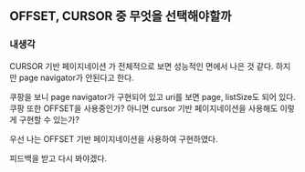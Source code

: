 ## OFFSET, CURSOR 중 무엇을 선택해야할까

### 내생각

CURSOR 기반 페이지네이션 가 전체적으로 보면 성능적인 면에서 나은 것 같다.
하지만 page navigator가 안된다고 한다.

쿠팡을 보니 page navigator가 구현되어 있고 uri를 보면 page, listSize도 되어 있다.
쿠팡 또한 OFFSET을 사용중인가? 아니면 cursor 기반 페이지네이션을 사용해도 이렇게 구현할 수 있는가?

우선 나는 OFFSET 기반 페이지네이션을 사용하여 구현하였다.

피드백을 받고 다시 봐야겠다.
